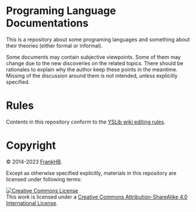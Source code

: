 ﻿# Programing Language Documentations

This is a repository about some programing languages and something about their theories (either formal or informal).

Some documents may contain subjective viewpoints. Some of them may change due to the new discoveries on the related topics. There should be rationales to explain why the author keep these points in the meantime. Missing of the discussion around them is not intended, unless explicitly specified.

# Rules

Contents in this repository conform to the [YSLib wiki editing rules](https://frankhb.github.io/YSLib-book/WikiRules.en-US.html).

# Copyright

© 2014-2023 [FrankHB](mailto:frankhb1989@gmail.com).

Except as otherwise specified explicitly, materials in this repository are licensed under following terms:

<a rel="license" href="http://creativecommons.org/licenses/by-sa/4.0/"><img alt="Creative Commons License" style="border-width:0" src="http://i.creativecommons.org/l/by-sa/4.0/88x31.png" /></a><br />This work is licensed under a <a rel="license" href="http://creativecommons.org/licenses/by-sa/4.0/">Creative Commons Attribution-ShareAlike 4.0 International License</a>.

